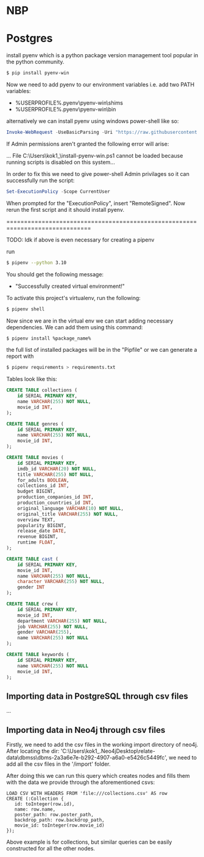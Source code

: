 # NBP

# Postgres

install pyenv which is a python package version management tool popular in the python community.

```sh
$ pip install pyenv-win
```

Now we need to add pyenv to our environment variables i.e. add two PATH variables:

- %USERPROFILE%\.pyenv\pyenv-win\shims
- %USERPROFILE%\.pyenv\pyenv-win\bin

alternatively we can install pyenv using windows power-shell like so:

```powershell
Invoke-WebRequest -UseBasicParsing -Uri "https://raw.githubusercontent.com/pyenv-win/pyenv-win/master/pyenv-win/install-pyenv-win.ps1" -OutFile "./install-pyenv-win.ps1"; &"./install-pyenv-win.ps1"
```

If Admin permissions aren't granted the following error will arise:

... File C:\Users\kok1\_\install-pyenv-win.ps1 cannot be loaded because running scripts is disabled on this system...

In order to fix this we need to give power-shell Admin privilages so it can successfully run the script:

```powershell
Set-ExecutionPolicy -Scope CurrentUser
```

When prompted for the "ExecutionPolicy", insert "RemoteSigned". Now rerun the first script and it should install pyenv.

==============================================================================

TODO: Idk if above is even necessary for creating a pipenv

run

```sh
$ pipenv --python 3.10
```

You should get the following message:

- "Successfully created virtual environment!"

To activate this project's virtualenv, run the following:

```sh
$ pipenv shell
```

Now since we are in the virtual env we can start adding necessary dependencies. We can add them using this command:

```sh
$ pipenv install %package_name%
```

the full list of installed packages will be in the "Pipfile" or we can generate a report with

```sh
$ pipenv requirements > requirements.txt
```

Tables look like this:

```sql
CREATE TABLE collections (
    id SERIAL PRIMARY KEY,
    name VARCHAR(255) NOT NULL,
    movie_id INT,
);

CREATE TABLE genres (
    id SERIAL PRIMARY KEY,
    name VARCHAR(255) NOT NULL,
    movie_id INT,
);

CREATE TABLE movies (
    id SERIAL PRIMARY KEY,
    imdb_id VARCHAR(20) NOT NULL,
    title VARCHAR(255) NOT NULL,
    for_adults BOOLEAN,
    collections_id INT,
    budget BIGINT,
    production_companies_id INT,
    production_countries_id INT,
    original_language VARCHAR(10) NOT NULL,
    original_title VARCHAR(255) NOT NULL,
    overview TEXT,
    popularity BIGINT,
    release_date DATE,
    revenue BIGINT,
    runtime FLOAT,
);

CREATE TABLE cast (
    id SERIAL PRIMARY KEY,
    movie_id INT,
    name VARCHAR(255) NOT NULL,
    character VARCHAR(255) NOT NULL,
    gender INT
);

CREATE TABLE crew (
    id SERIAL PRIMARY KEY,
    movie_id INT,
    department VARCHAR(255) NOT NULL,
    job VARCHAR(255) NOT NULL,
    gender VARCHAR(255),
    name VARCHAR(255) NOT NULL
);

CREATE TABLE keywords (
    id SERIAL PRIMARY KEY,
    name VARCHAR(255) NOT NULL
    movie_id INT,
);
```

## Importing data in PostgreSQL through csv files

...

## Importing data in Neo4j through csv files

Firstly, we need to add the csv files in the working import directory of neo4j.
After locating the dir: 'C:\Users\kok1\_\.Neo4jDesktop\relate-data\dbmss\dbms-2a3a6e7e-b292-4907-a6a0-e5426c5449fc', we need to add all the csv files in the '/import' folder.

After doing this we can run this query which creates nodes and fills them with the data we provide through the aforementioned csvs:

```cql
LOAD CSV WITH HEADERS FROM 'file:///collections.csv' AS row
CREATE (:Collection {
   id: toInteger(row.id),
   name: row.name,
   poster_path: row.poster_path,
   backdrop_path: row.backdrop_path,
   movie_id: toInteger(row.movie_id)
});
```

Above example is for collections, but similar queries can be easily constructed for all the other nodes.

